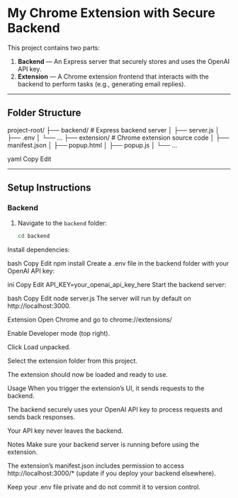 # My Chrome Extension with Secure Backend

This project contains two parts:

1. **Backend** — An Express server that securely stores and uses the OpenAI API key.
2. **Extension** — A Chrome extension frontend that interacts with the backend to perform tasks (e.g., generating email replies).

---

## Folder Structure

project-root/
├── backend/ # Express backend server
│ ├── server.js
│ ├── .env
│ └── ...
├── extension/ # Chrome extension source code
│ ├── manifest.json
│ ├── popup.html
│ ├── popup.js
│ └── ...

yaml
Copy
Edit

---

## Setup Instructions

### Backend

1. Navigate to the `backend` folder:
   ```bash
   cd backend
Install dependencies:

bash
Copy
Edit
npm install
Create a .env file in the backend folder with your OpenAI API key:

ini
Copy
Edit
API_KEY=your_openai_api_key_here
Start the backend server:

bash
Copy
Edit
node server.js
The server will run by default on http://localhost:3000.

Extension
Open Chrome and go to chrome://extensions/

Enable Developer mode (top right).

Click Load unpacked.

Select the extension folder from this project.

The extension should now be loaded and ready to use.

Usage
When you trigger the extension’s UI, it sends requests to the backend.

The backend securely uses your OpenAI API key to process requests and sends back responses.

Your API key never leaves the backend.

Notes
Make sure your backend server is running before using the extension.

The extension’s manifest.json includes permission to access http://localhost:3000/* (update if you deploy your backend elsewhere).

Keep your .env file private and do not commit it to version control.